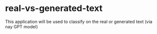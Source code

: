 # real-vs-generated-text
This application will be used to classify on the real or generated text (via nay GPT model)
